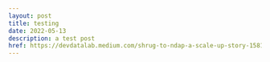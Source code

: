 ```yaml
---
layout: post
title: testing
date: 2022-05-13
description: a test post
href: https://devdatalab.medium.com/shrug-to-ndap-a-scale-up-story-15817fabc8ae
---
```

